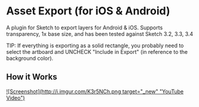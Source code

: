 Asset Export (for iOS & Android)
=======================================

A plugin for Sketch to export layers for Android & iOS. Supports transparency, 1x base size, and has been tested against Sketch 3.2, 3.3, 3.4

TIP: If everything is exporting as a solid rectangle, you probably need to select the artboard and UNCHECK "Include in Export" (in reference to the background color).

## How it Works
[![Screenshot](http://i.imgur.com/K3r5NCh.png target="_new" "YouTube Video")](https://www.youtube.com/watch?v=HpHoMMm0LWo)

